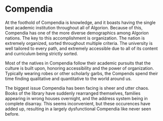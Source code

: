 # Compendia
At the foothold of Compendia is knowledge, and it boasts having the single best academic institution throughout all of Algorion. Because of this, Compendia has one of the more diverse demographics among Algorion nations. The key to this accomplishment is organization. The nation is extremely organized, sorted throughout multiple criteria. The university is well tailored to every path, and extremely accessible due to all of its content and curriculum being strictly sorted.

Most of the natives in Compendia follow their academic pursuits that the culture is built upon, honoring accessibility and the power of organization. Typically wearing robes or other scholarly garbs, the Compends spend their time finding qualitative and quantitative to the world around us.

The biggest issue Compendia has been facing is sheer and utter chaos. Books of the library have suddenly rearranged themselves, families appearing in wrong houses overnight, and the address system being in complete disarray. This seems inconvenient, but these occurences have added up, resulting in a largely dysfunctional Compendia like never seen before.